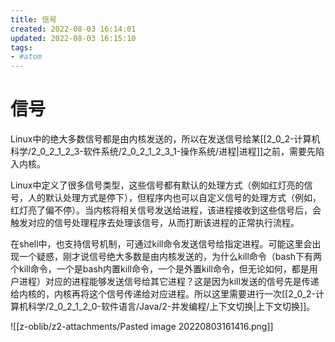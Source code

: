 ```yaml
---
title: 信号
created: 2022-08-03 16:14:01
updated: 2022-08-03 16:15:10
tags: 
- #atom
---
```

# 信号

Linux中的绝大多数信号都是由内核发送的，所以在发送信号给某[[2_0_2-计算机科学/2_0_2_1_2_3-软件系统/2_0_2_1_2_3_1-操作系统/进程|进程]]之前，需要先陷入内核。

Linux中定义了很多信号类型，这些信号都有默认的处理方式（例如红灯亮的信号，人的默认处理方式是停下），但程序内也可以自定义信号的处理方式（例如，红灯亮了偏不停）。当内核将相关信号发送给进程，该进程接收到这些信号后，会触发对应的信号处理程序去处理该信号，从而打断该进程的正常执行流程。

在shell中，也支持信号机制，可通过kill命令发送信号给指定进程。可能这里会出现一个疑惑，刚才说信号绝大多数是由内核发送的，为什么kill命令（bash下有两个kill命令，一个是bash内置kill命令，一个是外置kill命令，但无论如何，都是用户进程）对应的进程能够发送信号给其它进程？这是因为kill发送的信号先是传递给内核的，内核再将这个信号传递给对应进程。所以这里需要进行一次[[2_0_2-计算机科学/2_0_2_1_2_0-软件语言/Java/2-并发编程/上下文切换|上下文切换]]。

![[z-oblib/z2-attachments/Pasted image 20220803161416.png]]
